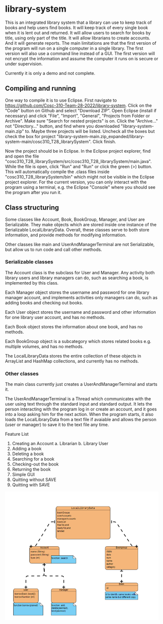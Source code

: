 # library-system
This is an integrated library system that a library can use to keep track of books and help users find books. It will keep track of every single book when it is lent out and returned. It will allow users to search for books by title, using only part of the title. It will allow librarians to create accounts. And it will generate reports. The main limitations are that the first version of the program will run on a single computer in a single library. The first version will also use a command line instead of a GUI. The first version will not encrypt the information and assume the computer it runs on is secure or under supervision.

Currently it is only a demo and not complete.

## Compiling and running
One way to compile it is to use Eclipse. First navigate to https://github.com/Cosc-310-Team-28-2022/library-system. Click on the "Code" button on Github and select "Download ZIP". Open Eclipse (install if necessary) and click "File", "Import", "General", "Projects from Folder or Archive". Make sure "Search for nested projects" is on. Click the "Archive..." not "Directory..." button, and find where you downloaded "library-system-main.zip" to. Maybe three projects will be listed. Uncheck all the boxes but check the box for project "library-system-main.zip_expanded/library-system-main/cosc310_T28_librarySystem". Click finish.

Now the project should be in Eclipse. In the Eclipse project explorer, find and open the file "cosc310_T28_librarySystem/src/cosc310_T28_librarySystem/main.java". While the file is open, click "Run" and "Run" or click the green (>) button. This will automatically compile the .class files inside "cosc310_T28_librarySystem/bin" which might not be visible in the Eclipse project explorer. For the current version, you can only interact with the program using a terminal, e.g. the Eclipse "Console" where you should see the program after you run it.

## Class structuring
Some classes like Account, Book, BookGroup, Manager, and User are Serializable. They make objects which are stored inside one instance of the Serializable LocalLibraryData. Overall, these classes serve to both store information, and provide methods for modifying information.

Other classes like main and UserAndManagerTerminal are not Serializable, but allow us to run code and call other methods.

### Serializable classes

The Account class is the subclass for User and Manager. Any activity both library users and library managers can do, such as searching a book, is implemented by this class.

Each Manager object stores the username and password for one library manager account, and implements activities only managers can do, such as adding books and checking out books.

Each User object stores the username and password and other information for one library user account, and has no methods.

Each Book object stores the information about one book, and has no methods.

Each BookGroup object is a subcategory which stores related books e.g. multiple volumes, and has no methods.

The LocalLibraryData stores the entire collection of these objects in ArrayList and HashMap collections, and currently has no methods.

### Other classes

The main class currently just creates a UserAndManagerTerminal and starts it.

The UserAndManagerTerminal is a Thread which communicates with the user using text through the standard input and standard output. It lets the person interacting with the program log in or create an account, and it goes into a loop asking him for the next action. When the program starts, it also loads the LocalLibraryData from a text file if avaiable and allows the person (user or manager) to save it to the text file any time.

Feature List

1.	Creating an Account
a.	Librarian
b.	Library User
2.	Adding a book
3.	Deleting a book
4.	Searching for a book
5.	Checking-out the book
6.	Returning the book
7.	Simple GUI
8.	Quitting without SAVE
9.	Quitting with SAVE


![Image](code%20structure.png)
